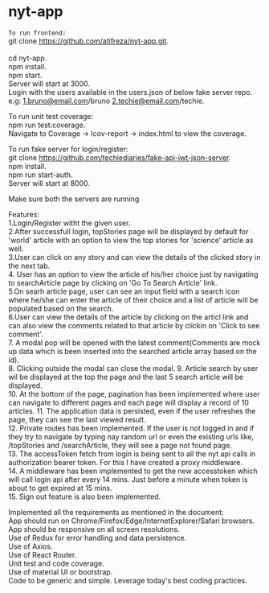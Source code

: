 # nyt-app

`To run frontend:`  <br>
git clone https://github.com/atifreza/nyt-app.git. <br>   
cd nyt-app. <br>
npm install. <br>
npm start. <br>
Server will start at 3000. <br>
Login with the users available in the users.json of below fake server repo. e.g: 1.bruno@email.com/bruno 2.techie@email.com/techie. <br>

To run unit test coverage:   <br>
npm run test:coverage. <br>
Navigate to Coverage -> Icov-report -> index.html to view the coverage. <br>

To run fake server for login/register:  <br>
git clone https://github.com/techiediaries/fake-api-jwt-json-server. <br>
npm install. <br>
npm run start-auth. <br>
Server will start at 8000. <br>

Make sure both the servers are running <br>  


Features:  
1.Login/Register witht the given user.  
2.After successfull login, topStories page will be displayed by default for 'world' article with an option to view the top stories for
  'science' article as well.  
3.User can click on any story and can view the details of the clicked story in the next tab.  
4. User has an option to view the article of his/her choice just by navigating to searchArticle page by clicking on 
  'Go To Search Article' link.  
5.On searh article page, user can see an input field with a search icon where he/she can enter the article of their choice and a list of
  article will be populated based on the search.  
6.User can view the details of the article by clicking on the articl link and can also view the comments related to that article by
  clickin on 'Click to see comment'.  
7. A modal pop will be opened with the latest comment(Comments are mock up data which is been inserted into the searched article array
   based on the id).  
8. Clicking outside the modal can close the modal. 
9. Article search by user wil be displayed at the top the page and the last 5 search article will be displayed.  
10. At the bottom of the page, pagination has been implemented where user can navigate to different pages and each page will display
    a record of 10 articles. 
11. The application data is persisted, even if the user refreshes the page, they can see the last viewed result.  
12. Private routes has been implemented. If the user is not logged in and if they try to navigate by typing nay random url
    or even the existing urls like, /topStories and /searchArticle, they will see a page not found page.  
13. The accessToken fetch from login is being sent to all the nyt api calls in authorization bearer token.
    For this I have created a proxy middleware.  
14. A middleware has been implemented to get the new accesstoken which will call login api after every 14 mins.
    Just before a minute when token is about to get expired at 15 mins.  
15. Sign out feature is also been implemented.  


Implemented all the requirements as mentioned in the document:  <br>
App should run on Chrome/Firefox/Edge/InternetExplorer/Safari browsers.<br> 
App should be responsive on all screen resolutions.  <br>
Use of Redux for error handling and data persistence.  <br>
Use of Axios. <br>
Use of React Router. <br>
Unit test and code coverage. <br>
Use of material UI or bootstrap.  <br>
Code to be generic and simple. 
Leverage today's best coding practices. 



